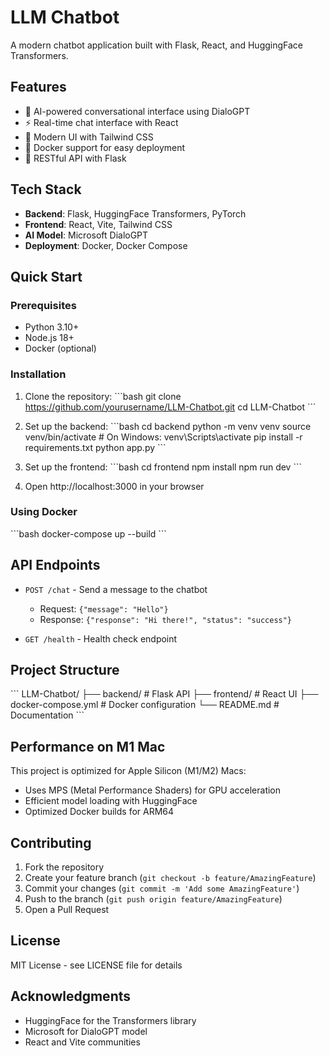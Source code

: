 # LLM Chatbot

A modern chatbot application built with Flask, React, and HuggingFace Transformers.

## Features

- 🤖 AI-powered conversational interface using DialoGPT
- ⚡ Real-time chat interface with React
- 🎨 Modern UI with Tailwind CSS
- 🐳 Docker support for easy deployment
- 🔧 RESTful API with Flask

## Tech Stack

- **Backend**: Flask, HuggingFace Transformers, PyTorch
- **Frontend**: React, Vite, Tailwind CSS
- **AI Model**: Microsoft DialoGPT
- **Deployment**: Docker, Docker Compose

## Quick Start

### Prerequisites

- Python 3.10+
- Node.js 18+
- Docker (optional)

### Installation

1. Clone the repository:
\`\`\`bash
git clone https://github.com/yourusername/LLM-Chatbot.git
cd LLM-Chatbot
\`\`\`

2. Set up the backend:
\`\`\`bash
cd backend
python -m venv venv
source venv/bin/activate  # On Windows: venv\Scripts\activate
pip install -r requirements.txt
python app.py
\`\`\`

3. Set up the frontend:
\`\`\`bash
cd frontend
npm install
npm run dev
\`\`\`

4. Open http://localhost:3000 in your browser

### Using Docker

\`\`\`bash
docker-compose up --build
\`\`\`

## API Endpoints

- `POST /chat` - Send a message to the chatbot
  - Request: `{"message": "Hello"}`
  - Response: `{"response": "Hi there!", "status": "success"}`

- `GET /health` - Health check endpoint

## Project Structure

\`\`\`
LLM-Chatbot/
├── backend/           # Flask API
├── frontend/          # React UI
├── docker-compose.yml # Docker configuration
└── README.md         # Documentation
\`\`\`

## Performance on M1 Mac

This project is optimized for Apple Silicon (M1/M2) Macs:
- Uses MPS (Metal Performance Shaders) for GPU acceleration
- Efficient model loading with HuggingFace
- Optimized Docker builds for ARM64

## Contributing

1. Fork the repository
2. Create your feature branch (`git checkout -b feature/AmazingFeature`)
3. Commit your changes (`git commit -m 'Add some AmazingFeature'`)
4. Push to the branch (`git push origin feature/AmazingFeature`)
5. Open a Pull Request

## License

MIT License - see LICENSE file for details

## Acknowledgments

- HuggingFace for the Transformers library
- Microsoft for DialoGPT model
- React and Vite communities